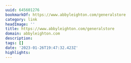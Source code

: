 ```yaml
---
uuid: 645601276
bookmarkOf: https://www.abbyleighton.com/generalstore
category: link
headImage: ''
title: https://www.abbyleighton.com/generalstore
domain: abbyleighton.com
description: 
tags: []
date: '2023-01-26T19:47:32.423Z'
highlights: 
---
```



